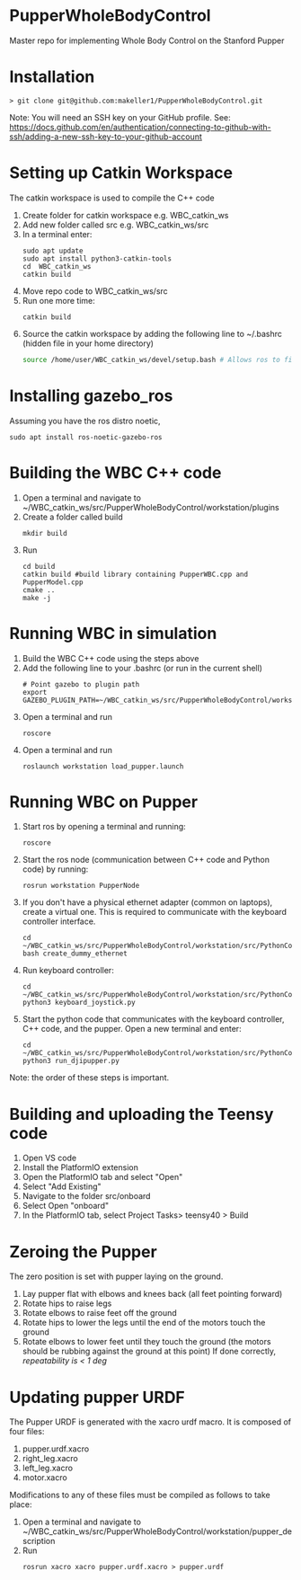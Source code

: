 # PupperWholeBodyControl
Master repo for implementing Whole Body Control on the Stanford Pupper

# Installation
	> git clone git@github.com:makeller1/PupperWholeBodyControl.git

Note: You will need an SSH key on your GitHub profile. See: https://docs.github.com/en/authentication/connecting-to-github-with-ssh/adding-a-new-ssh-key-to-your-github-account

# Setting up Catkin Workspace
The catkin workspace is used to compile the C++ code
1. Create folder for catkin workspace
	e.g. WBC_catkin_ws
3. Add new folder called src
	e.g. WBC_catkin_ws/src
3. In a terminal enter:
	```
	sudo apt update
 	sudo apt install python3-catkin-tools
 	cd  WBC_catkin_ws
 	catkin build
	```
4. Move repo code to  WBC_catkin_ws/src
5. Run one more time:
	```
	catkin build
	```
6. Source the catkin workspace by adding the following line to ~/.bashrc (hidden file in your home directory)
	```bash
	source /home/user/WBC_catkin_ws/devel/setup.bash # Allows ros to find the specific executable inside the package
	```
# Installing gazebo_ros
Assuming you have the ros distro noetic,
```
sudo apt install ros-noetic-gazebo-ros
```
# Building the WBC C++ code
1. Open a terminal and navigate to ~/WBC_catkin_ws/src/PupperWholeBodyControl/workstation/plugins
2. Create a folder called build
	```
	mkdir build
	```
3. Run
	```
	cd build
	catkin build #build library containing PupperWBC.cpp and PupperModel.cpp
	cmake ..
	make -j
	```
# Running WBC in simulation
1. Build the WBC C++ code using the steps above
2. Add the following line to your .bashrc (or run in the current shell)
	```
	# Point gazebo to plugin path
	export GAZEBO_PLUGIN_PATH=~/WBC_catkin_ws/src/PupperWholeBodyControl/workstation/plugins/build
	```
5. Open a terminal and run
	```
	roscore
	```
6. Open a terminal and run
	```
	roslaunch workstation load_pupper.launch
	```
# Running WBC on Pupper
1. Start ros by opening a terminal and running:
	```
	roscore
	```
2. Start the ros node (communication between C++ code and Python code) by running:
	```
	rosrun workstation PupperNode
	```
3. If you don't have a physical ethernet adapter (common on laptops), create a virtual one. This is required to communicate with the keyboard controller interface.
	```
	cd ~/WBC_catkin_ws/src/PupperWholeBodyControl/workstation/src/PythonComms
	bash create_dummy_ethernet
	```
4. Run keyboard controller:
	```
	cd ~/WBC_catkin_ws/src/PupperWholeBodyControl/workstation/src/PythonComms/KeyboardController
	python3 keyboard_joystick.py
	```
5. Start the python code that communicates with the keyboard controller, C++ code, and the pupper. Open a new terminal and enter:
	```
	cd ~/WBC_catkin_ws/src/PupperWholeBodyControl/workstation/src/PythonComms
	python3 run_djipupper.py 
	```
Note: the order of these steps is important.

# Building and uploading the Teensy code
1. Open VS code
2. Install the PlatformIO extension
3. Open the PlatformIO tab and select "Open"
4. Select "Add Existing"
5. Navigate to the folder src/onboard
6. Select Open "onboard"
7. In the PlatformIO tab, select Project Tasks> teensy40 > Build 

# Zeroing the Pupper
The zero position is set with pupper laying on the ground. 
1. Lay pupper flat with elbows and knees back (all feet pointing forward)
2. Rotate hips to raise legs
3. Rotate elbows to raise feet off the ground
4. Rotate hips to lower the legs until the end of the motors touch the ground
5. Rotate elbows to lower feet until they touch the ground (the motors should be rubbing against the ground at this point)
If done correctly, *repeatability is < 1 deg*

# Updating pupper URDF
The Pupper URDF is generated with the xacro urdf macro. It is composed of four files:
1. pupper.urdf.xacro
2. right_leg.xacro
3. left_leg.xacro
4. motor.xacro

Modifications to any of these files must be compiled as follows to take place:
1. Open a terminal and navigate to ~/WBC_catkin_ws/src/PupperWholeBodyControl/workstation/pupper_description
2. Run
	```
	rosrun xacro xacro pupper.urdf.xacro > pupper.urdf
	```
